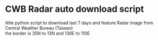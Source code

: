 # CWB Radar auto download script
little python script to download last 7 days and feature Radar image from Central Weather Bureau (Taiwan)  
the border is 35N to 13N and 136E to 110E